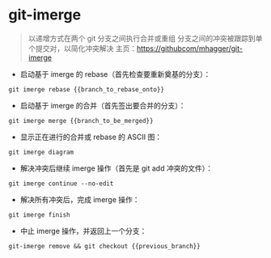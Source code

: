 # git-imerge

> 以递增方式在两个 git 分支之间执行合并或重组
> 分支之间的冲突被跟踪到单个提交对，以简化冲突解决
> 主页：<https://githubcom/mhagger/git-imerge>

- 启动基于 imerge 的 rebase（首先检查要重新奠基的分支）：

`git imerge rebase {{branch_to_rebase_onto}}`

- 启动基于 imerge 的合并（首先签出要合并的分支）：

`git imerge merge {{branch_to_be_merged}}`

- 显示正在进行的合并或 rebase 的 ASCII 图：

`git imerge diagram`

- 解决冲突后继续 imerge 操作（首先是 git add 冲突的文件）：

`git imerge continue --no-edit`

- 解决所有冲突后，完成 imerge 操作：

`git imerge finish`

- 中止 imerge 操作，并返回上一个分支：

`git-imerge remove && git checkout {{previous_branch}}`

[#]: contributors: ([潘潘])